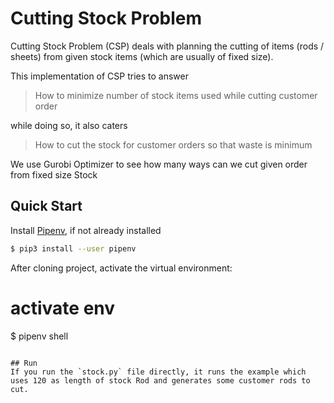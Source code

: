 # Cutting Stock Problem
Cutting Stock Problem (CSP) deals with planning the cutting of items (rods / sheets) from given stock items (which are usually of fixed size).


This implementation of CSP tries to answer
> How to minimize number of stock items used while cutting customer order


while doing so, it also caters
> How to cut the stock for customer orders so that waste is minimum


We use Gurobi Optimizer to see how many ways can we cut given order from fixed size Stock


## Quick Start
Install [Pipenv](https://pipenv.pypa.io/en/latest/), if not already installed
```sh
$ pip3 install --user pipenv
```


After cloning project, activate the virtual environment: 
# activate env
$ pipenv shell
```

## Run
If you run the `stock.py` file directly, it runs the example which uses 120 as length of stock Rod and generates some customer rods to cut. 